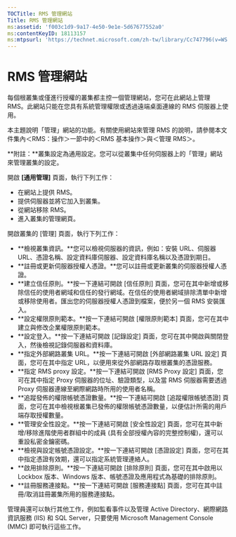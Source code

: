 ```yaml
---
TOCTitle: RMS 管理網站
Title: RMS 管理網站
ms:assetid: 'f003c1d9-9a17-4e50-9e1e-5d67677552a0'
ms:contentKeyID: 18113157
ms:mtpsurl: 'https://technet.microsoft.com/zh-tw/library/Cc747796(v=WS.10)'
---
```


RMS 管理網站
============

每個根叢集或僅進行授權的叢集都主控一個管理網站，您可在此網站上管理 RMS。此網站只能在您具有系統管理權限或透過遠端桌面連線的 RMS 伺服器上使用。

本主題說明「管理」網站的功能。有關使用網站來管理 RMS 的說明，請參閱本文件集內＜RMS：操作＞一節中的＜RMS 基本操作＞與＜管理 RMS＞。

**附註：**叢集設定為通用設定。您可以從叢集中任何伺服器上的「管理」網站來管理叢集的設定。

開啟 **\[通用管理\]** 頁面，執行下列工作：

-   在網站上提供 RMS。
-   提供伺服器並將它加入到叢集。
-   從網站移除 RMS。
-   進入叢集的管理網頁。

開啟叢集的 \[管理\] 頁面，執行下列工作：

-   **檢視叢集資訊。**您可以檢視伺服器的資訊，例如：安裝 URL、伺服器 URL、憑證名稱、設定資料庫伺服器、設定資料庫名稱以及憑證到期日。
-   **註冊或更新伺服器授權人憑證。**您可以註冊或更新叢集的伺服器授權人憑證。
-   **建立信任原則。**按一下連結可開啟 \[信任原則\] 頁面，您可在其中新增或移除信任的使用者網域和信任的發行網域。在信任的使用者網域排除清單中新增或移除使用者。匯出您的伺服器授權人憑證到檔案，便於另一個 RMS 安裝匯入。
-   **設定權限原則範本。**按一下連結可開啟 \[權限原則範本\] 頁面，您可在其中建立與修改企業權限原則範本。
-   **設定登入。**按一下連結可開啟 \[記錄設定\] 頁面，您可在其中開啟與關閉登入，然後檢視記錄伺服器和資料庫。
-   **指定外部網路叢集 URL。**按一下連結可開啟 \[外部網路叢集 URL 設定\] 頁面，您可在其中指定 URL，以便用來從外部網路存取根叢集的憑證服務。
-   **指定 RMS proxy 設定。**按一下連結可開啟 \[RMS Proxy 設定\] 頁面，您可在其中指定 Proxy 伺服器的位址、驗證類型，以及當 RMS 伺服器需要透過 Proxy 伺服器連線至網際網路時所用的使用者名稱。
-   **追蹤發佈的權限帳號憑證數量。**按一下連結可開啟 \[追蹤權限帳號憑證\] 頁面，您可在其中檢視根叢集已發佈的權限帳號憑證數量，以便估計所需的用戶端存取授權數量。
-   **管理安全性設定。**按一下連結可開啟 \[安全性設定\] 頁面，您可在其中新增/移除進階使用者群組中的成員 (具有全部授權內容的完整控制權)，還可以重設私密金鑰密碼。
-   **檢視與設定帳號憑證設定。**按一下連結可開啟 \[憑證設定\] 頁面，您可在其中指定憑證有效期，還可以指定系統管理連絡人。
-   **啟用排除原則。**按一下連結可開啟 \[排除原則\] 頁面，您可在其中啟用以 Lockbox 版本、Windows 版本、帳號憑證及應用程式為基礎的排除原則。
-   **註冊服務連接點。**按一下連結可開啟 \[服務連接點\] 頁面，您可在其中註冊/取消註冊叢集所用的服務連接點。

管理員還可以執行其他工作，例如監看事件以及管理 Active Directory、網際網路資訊服務 (IIS) 和 SQL Server，只要使用 Microsoft Management Console (MMC) 即可執行這些工作。
